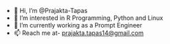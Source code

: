 - 👋 Hi, I’m @Prajakta-Tapas
- 👀 I’m interested in R Programming, Python and Linux
- 🌱 I’m currently working as a Prompt Engineer
- 📫 Reach me at- prajakta.tapas14@gmail.com

<!---
Prajakta-Tapas/Prajakta-Tapas is a ✨ special ✨ repository because its `README.md` (this file) appears on your GitHub profile.
You can click the Preview link to take a look at your changes.
--->
